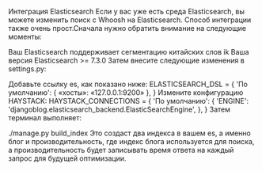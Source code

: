 Интеграция Elasticsearch
Если у вас уже есть среда Elasticsearch, 
вы можете изменить поиск с Whoosh на Elasticsearch.
Способ интеграции также очень прост.Сначала нужно 
обратить внимание на следующие моменты:

Ваш Elasticsearch поддерживает сегментацию китайских слов ik
Ваша версия Elasticsearch >= 7.3.0
Затем внесите следующие изменения в settings.py:

Добавьте ссылку es, как показано ниже:
ELASTICSEARCH_DSL = {
     'По умолчанию': {
         «хосты»: «127.0.0.1:9200»
     },
}
Измените конфигурацию HAYSTACK:
HAYSTACK_CONNECTIONS = {
     'По умолчанию': {
         'ENGINE': 'djangoblog.elasticsearch_backend.ElasticSearchEngine',
     },
}
Затем терминал выполняет:

./manage.py build_index
Это создаст два индекса в вашем es, 
а именно блог и производительность, 
где индекс блога используется для поиска, 
а производительность будет записывать 
время ответа на каждый запрос для будущей оптимизации.